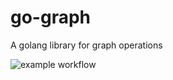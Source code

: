 # go-graph
A golang library for graph operations

![example workflow](https://github.com/supragya/go-graph/actions/workflows/gotest.yaml/badge.svg?event=push)